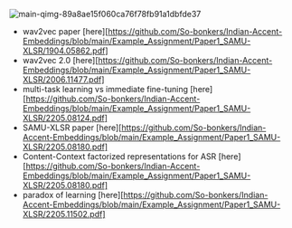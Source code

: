 ![main-qimg-89a8ae15f060ca76f78fb91a1dbfde37](https://user-images.githubusercontent.com/80084594/170577156-811a08a8-63bc-4605-b375-bc2d1d9d15b5.gif)


* wav2vec paper [here][https://github.com/So-bonkers/Indian-Accent-Embeddings/blob/main/Example_Assignment/Paper1_SAMU-XLSR/1904.05862.pdf]
* wav2vec 2.0 [here][https://github.com/So-bonkers/Indian-Accent-Embeddings/blob/main/Example_Assignment/Paper1_SAMU-XLSR/2006.11477.pdf]
* multi-task learning vs immediate fine-tuning [here][https://github.com/So-bonkers/Indian-Accent-Embeddings/blob/main/Example_Assignment/Paper1_SAMU-XLSR/2205.08124.pdf]
* SAMU-XLSR paper [here][https://github.com/So-bonkers/Indian-Accent-Embeddings/blob/main/Example_Assignment/Paper1_SAMU-XLSR/2205.08180.pdf]
* Content-Context factorized representations for ASR [here][https://github.com/So-bonkers/Indian-Accent-Embeddings/blob/main/Example_Assignment/Paper1_SAMU-XLSR/2205.08180.pdf]
* paradox of learning [here][https://github.com/So-bonkers/Indian-Accent-Embeddings/blob/main/Example_Assignment/Paper1_SAMU-XLSR/2205.11502.pdf]
